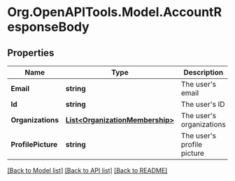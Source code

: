 
# Org.OpenAPITools.Model.AccountResponseBody

## Properties

Name | Type | Description | Notes
------------ | ------------- | ------------- | -------------
**Email** | **string** | The user&#39;s email | 
**Id** | **string** | The user&#39;s ID | 
**Organizations** | [**List&lt;OrganizationMembership&gt;**](OrganizationMembership.md) | The user&#39;s organizations | 
**ProfilePicture** | **string** | The user&#39;s profile picture | [optional] 

[[Back to Model list]](../README.md#documentation-for-models)
[[Back to API list]](../README.md#documentation-for-api-endpoints)
[[Back to README]](../README.md)

